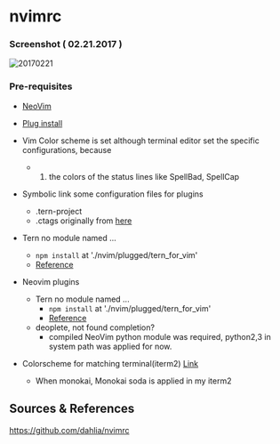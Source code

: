 # nvimrc

### Screenshot ( 02.21.2017 )

![20170221](https://cloud.githubusercontent.com/assets/6479173/23148236/c967b16a-f827-11e6-9a8d-bd248af6a0be.png)

### Pre-requisites


- [NeoVim](https://github.com/neovim/neovim/)

- [Plug install](https://github.com/junegunn/vim-plug)
- Vim Color scheme is set although terminal editor set the specific configurations, because
  - 1. the colors of the status lines like SpellBad, SpellCap

- Symbolic link some configuration files for plugins
  - .tern-project
  - .ctags originally from [here](https://github.com/grassdog/dotfiles/blob/6bd36bcb59b57eac28d618f76f21e83d4fc487a8/ctags)

- Tern no module named ...
  - `npm install` at './nvim/plugged/tern_for_vim'
  - [Reference](https://vimeo.com/67215272)

- Neovim plugins
  - Tern no module named ...
    - `npm install` at './nvim/plugged/tern_for_vim'
    - [Reference](https://vimeo.com/67215272)
  - deoplete, not found completion?
    - compiled NeoVim python module was required, python2,3 in system path was applied for now.

- Colorscheme for matching terminal(iterm2) [Link](https://github.com/mbadolato/iTerm2-Color-Schemes)
  - When monokai, Monokai soda is applied in my iterm2

Sources & References
---
https://github.com/dahlia/nvimrc
